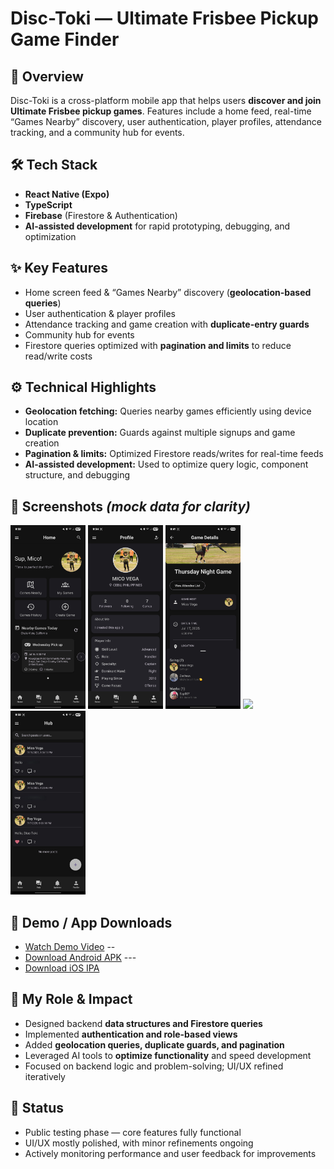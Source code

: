 # Disc-Toki — Ultimate Frisbee Pickup Game Finder

## 🚀 Overview
Disc-Toki is a cross-platform mobile app that helps users **discover and join Ultimate Frisbee pickup games**. Features include a home feed, real-time “Games Nearby” discovery, user authentication, player profiles, attendance tracking, and a community hub for events.

## 🛠️ Tech Stack
- **React Native (Expo)**  
- **TypeScript**  
- **Firebase** (Firestore & Authentication)  
- **AI-assisted development** for rapid prototyping, debugging, and optimization

## ✨ Key Features
- Home screen feed & “Games Nearby” discovery (**geolocation-based queries**)  
- User authentication & player profiles  
- Attendance tracking and game creation with **duplicate-entry guards**  
- Community hub for events  
- Firestore queries optimized with **pagination and limits** to reduce read/write costs  

## ⚙️ Technical Highlights
- **Geolocation fetching:** Queries nearby games efficiently using device location  
- **Duplicate prevention:** Guards against multiple signups and game creation
- **Pagination & limits:** Optimized Firestore reads/writes for real-time feeds  
- **AI-assisted development:** Used to optimize query logic, component structure, and debugging  

## 📸 Screenshots *(mock data for clarity)*
<p float="left">
  <a href="screenshots/homescreen.jpg"><img src="screenshots/homescreen.jpg" width="120" /></a>
  <a href="screenshots/profile.jpg"><img src="screenshots/profile.jpg" width="120" /></a>
  <a href="screenshots/game-details.jpg"><img src="screenshots/game-details.jpg" width="120" /></a>
  <a href="screenshots/game-list.jpg"><img src="screenshots/game-list.jpg" width="120" /></a>
  <a href="screenshots/Hub.jpg"><img src="screenshots/Hub.jpg" width="120" /></a>
</p>

## 🎥 Demo / App Downloads
- [Watch Demo Video](https://drive.google.com/your-demo-video-link)  --
- [Download Android APK](https://drive.google.com/your-apk-link)  ---
- [Download iOS IPA]([https://drive.google.com/your-ipa-link](https://testflight.apple.com/join/WEXMcD4M))  

## 🧩 My Role & Impact
- Designed backend **data structures and Firestore queries**  
- Implemented **authentication and role-based views**  
- Added **geolocation queries, duplicate guards, and pagination**  
- Leveraged AI tools to **optimize functionality** and speed development  
- Focused on backend logic and problem-solving; UI/UX refined iteratively  

## 📌 Status
- Public testing phase — core features fully functional  
- UI/UX mostly polished, with minor refinements ongoing  
- Actively monitoring performance and user feedback for improvements
